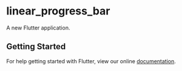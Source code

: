 # linear_progress_bar

A new Flutter application.

## Getting Started

For help getting started with Flutter, view our online
[documentation](https://flutter.io/).
